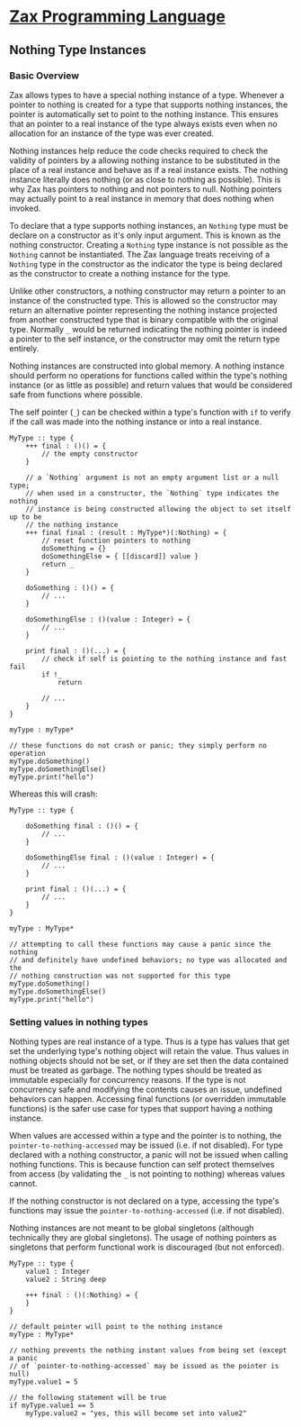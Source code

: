 
# [Zax Programming Language](index.md)

## Nothing Type Instances

### Basic Overview

Zax allows types to have a special nothing instance of a type. Whenever a pointer to nothing is created for a type that supports nothing instances, the pointer is automatically set to point to the nothing instance. This ensures that an pointer to a real instance of the type always exists even when no allocation for an instance of the type was ever created.

Nothing instances help reduce the code checks required to check the validity of pointers by a allowing nothing instance to be substituted in the place of a real instance and behave as if a real instance exists. The nothing instance literally does nothing (or as close to nothing as possible). This is why Zax has pointers to nothing and not pointers to null. Nothing pointers may actually point to a real instance in memory that does nothing when invoked.

To declare that a type supports nothing instances, an `Nothing` type must be declare on a constructor as it's only input argument. This is known as the nothing constructor. Creating a `Nothing` type instance is not possible as the `Nothing` cannot be instantiated. The Zax language treats receiving of a `Nothing` type in the constructor as the indicator the type is being declared as the constructor to create a nothing instance for the type.

Unlike other constructors, a nothing constructor may return a pointer to an instance of the constructed type. This is allowed so the constructor may return an alternative pointer representing the nothing instance projected from another constructed type that is binary compatible with the original type. Normally `_` would be returned indicating the nothing pointer is indeed a pointer to the self instance, or the constructor may omit the return type entirely.

Nothing instances are constructed into global memory. A nothing instance should perform no operations for functions called within the type's nothing instance (or as little as possible) and return values that would be considered safe from functions where possible.

The self pointer (`_`) can be checked within a type's function with `if` to verify if the call was made into the nothing instance or into a real instance.

````zax
MyType :: type {
    +++ final : ()() = {
        // the empty constructor
    }

    // a `Nothing` argument is not an empty argument list or a null type;
    // when used in a constructor, the `Nothing` type indicates the nothing
    // instance is being constructed allowing the object to set itself up to be
    // the nothing instance
    +++ final final : (result : MyType*)(:Nothing) = {
        // reset function pointers to nothing
        doSomething = {}
        doSomethingElse = { [[discard]] value }
        return _
    }

    doSomething : ()() = {
        // ...
    }

    doSomethingElse : ()(value : Integer) = {
        // ...
    }

    print final : ()(...) = {
        // check if self is pointing to the nothing instance and fast fail
        if !_
            return

        // ...        
    }
}

myType : myType*

// these functions do not crash or panic; they simply perform no operation
myType.doSomething()
myType.doSomethingElse()
myType.print("hello")
````

Whereas this will crash:

````zax
MyType :: type {

    doSomething final : ()() = {
        // ...
    }

    doSomethingElse final : ()(value : Integer) = {
        // ...
    }

    print final : ()(...) = {
        // ...        
    }
}

myType : MyType*

// attempting to call these functions may cause a panic since the nothing
// and definitely have undefined behaviors; no type was allocated and the
// nothing construction was not supported for this type
myType.doSomething()
myType.doSomethingElse()
myType.print("hello")
````


### Setting values in nothing types

Nothing types are real instance of a type. Thus is a type has values that get set the underlying type's nothing object will retain the value. Thus values in nothing objects should not be set, or if they are set then the data contained must be treated as garbage. The nothing types should be treated as immutable especially for concurrency reasons. If the type is not concurrency safe and modifying the contents causes an issue, undefined behaviors can happen. Accessing final functions (or overridden immutable functions) is the safer use case for types that support having a nothing instance.

When values are accessed within a type and the pointer is to nothing, the `pointer-to-nothing-accessed` may be issued (i.e. if not disabled). For type declared with a nothing constructor, a panic will not be issued when calling nothing functions. This is because function can self protect themselves from access (by validating the `_` is not pointing to nothing) whereas values cannot.

If the nothing constructor is not declared on a type, accessing the type's functions may issue the `pointer-to-nothing-accessed` (i.e. if not disabled).

Nothing instances are not meant to be global singletons (although technically they are global singletons). The usage of nothing pointers as singletons that perform functional work is discouraged (but not enforced).

````zax
MyType :: type {
    value1 : Integer
    value2 : String deep

    +++ final : ()(:Nothing) = {
    }
}

// default pointer will point to the nothing instance
myType : MyType*

// nothing prevents the nothing instant values from being set (except a panic
// of `pointer-to-nothing-accessed` may be issued as the pointer is null)
myType.value1 = 5

// the following statement will be true
if myType.value1 == 5
    myType.value2 = "yes, this will become set into value2"
````
